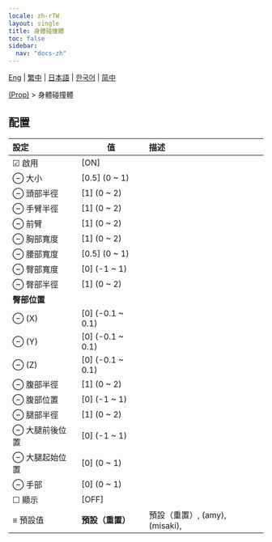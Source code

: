 ```yaml
---
locale: zh-rTW
layout: single
title: 身體碰撞體
toc: false
sidebar:
  nav: "docs-zh"
---
```

[Eng](/dancexr/menu/2025.5/prop/body_colliders) | [繁中](/tw/dancexr/menu/2025.5/prop/body_colliders) | [日本語](/jp/dancexr/menu/2025.5/prop/body_colliders) | [한국어](/kr/dancexr/menu/2025.5/prop/body_colliders) | [简中](/zh/dancexr/menu/2025.5/prop/body_colliders)

[(Prop)](../menu#(Prop)) > 身體碰撞體

## 配置

| 設定 | 值 | 描述 |
| :--- | --- | :--- |
| ☑ 啟用 | [ON] | 
| ⊖ 大小 | [0.5] (0 ~ 1) | 
| ⊖ 頭部半徑 | [1] (0 ~ 2) | 
| ⊖ 手臂半徑 | [1] (0 ~ 2) | 
| ⊖ 前臂 | [1] (0 ~ 2) | 
| ⊖ 胸部寬度 | [1] (0 ~ 2) | 
| ⊖ 腰部寬度 | [0.5] (0 ~ 1) | 
| ⊖ 臀部寬度 | [0] (-1 ~ 1) | 
| ⊖ 臀部半徑 | [1] (0 ~ 2) | 
|  **臀部位置** || 
| ⊖ (X) | [0] (-0.1 ~ 0.1) | 
| ⊖ (Y) | [0] (-0.1 ~ 0.1) | 
| ⊖ (Z) | [0] (-0.1 ~ 0.1) | 
| ⊖ 腹部半徑 | [1] (0 ~ 2) | 
| ⊖ 腹部位置 | [0] (-1 ~ 1) | 
| ⊖ 腿部半徑 | [1] (0 ~ 2) | 
| ⊖ 大腿前後位置 | [0] (-1 ~ 1) | 
| ⊖ 大腿起始位置 | [0] (0 ~ 1) | 
| ⊖ 手部 | [0] (0 ~ 1) | 
| ☐ 顯示 | [OFF] | 
| ≡ 預設值 | **預設（重置）** | 預設（重置）, (amy), (misaki),  |
